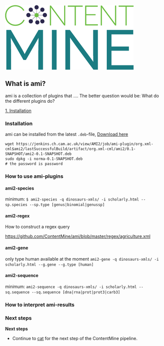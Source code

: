 ![ContentMine logo](https://github.com/ContentMine/assets/blob/master/png/Content_mine(small).png)

## What is ami?

ami is a collection of plugins that .... The better question would be: What do the different plugins do?


[1. Installation](#installation)



### Installation

ami can be installed from the latest `.deb`-file, [Download here](https://jenkins.ch.cam.ac.uk/view/AMI2/job/ami-plugin/org.xml-cml$ami2/lastSuccessfulBuild/artifact/org.xml-cml/ami2/0.1-SNAPSHOT/ami2-0.1-SNAPSHOT.deb)

```
wget https://jenkins.ch.cam.ac.uk/view/AMI2/job/ami-plugin/org.xml-cml$ami2/lastSuccessfulBuild/artifact/org.xml-cml/ami2/0.1-SNAPSHOT/ami2-0.1-SNAPSHOT.deb
sudo dpkg -i norma-0.1-SNAPSHOT.deb
# the password is password
```

### How to use ami-plugins


#### ami2-species


minimum: `$ ami2-species -q dinosaurs-xmls/ -i scholarly.html --sp.species --sp.type [genus|binomial|genussp]`


#### ami2-regex


How to construct a regex query

https://github.com/ContentMine/ami/blob/master/regex/agriculture.xml


#### ami2-gene


only type human available at the moment `ami2-gene -q dinosaurs-xmls/ -i scholarly.html --g.gene --g.type [human]`

#### ami2-sequence

minimum: `ami2-sequence -q dinosaurs-xmls/ -i scholarly.html --sq.sequence --sq.sequence [dna|rna|prot|prot3|carb3]`


### How to interpret ami-results


### Next steps


**Next steps**
* Continue to [cat](../cat/cat-tutorial.md) for the next step of the ContentMine pipeline.

